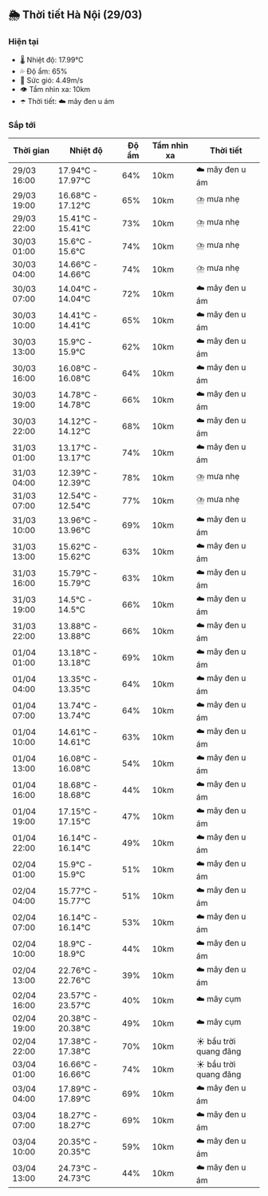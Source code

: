 ## 🌦️ Thời tiết Hà Nội (29/03)

### Hiện tại

- 🌡️ Nhiệt độ: 17.99℃
- 💦 Độ ẩm: 65%
- 💨 Sức gió: 4.49m/s
- 👁️ Tầm nhìn xa: 10km
- ☂️ Thời tiết: ☁️ mây đen u ám

### Sắp tới

| Thời gian | Nhiệt độ | Độ ẩm | Tầm nhìn xa | Thời tiết |
| --- | --- | --- | --- | --- |
| 29/03 16:00 | 17.94℃ - 17.97℃ | 64% | 10km | ☁️ mây đen u ám |
| 29/03 19:00 | 16.68℃ - 17.12℃ | 65% | 10km | ⛈️ mưa nhẹ |
| 29/03 22:00 | 15.41℃ - 15.41℃ | 73% | 10km | ⛈️ mưa nhẹ |
| 30/03 01:00 | 15.6℃ - 15.6℃ | 74% | 10km | ⛈️ mưa nhẹ |
| 30/03 04:00 | 14.66℃ - 14.66℃ | 74% | 10km | ⛈️ mưa nhẹ |
| 30/03 07:00 | 14.04℃ - 14.04℃ | 72% | 10km | ☁️ mây đen u ám |
| 30/03 10:00 | 14.41℃ - 14.41℃ | 65% | 10km | ☁️ mây đen u ám |
| 30/03 13:00 | 15.9℃ - 15.9℃ | 62% | 10km | ☁️ mây đen u ám |
| 30/03 16:00 | 16.08℃ - 16.08℃ | 64% | 10km | ☁️ mây đen u ám |
| 30/03 19:00 | 14.78℃ - 14.78℃ | 66% | 10km | ☁️ mây đen u ám |
| 30/03 22:00 | 14.12℃ - 14.12℃ | 68% | 10km | ☁️ mây đen u ám |
| 31/03 01:00 | 13.17℃ - 13.17℃ | 74% | 10km | ☁️ mây đen u ám |
| 31/03 04:00 | 12.39℃ - 12.39℃ | 78% | 10km | ⛈️ mưa nhẹ |
| 31/03 07:00 | 12.54℃ - 12.54℃ | 77% | 10km | ⛈️ mưa nhẹ |
| 31/03 10:00 | 13.96℃ - 13.96℃ | 69% | 10km | ☁️ mây đen u ám |
| 31/03 13:00 | 15.62℃ - 15.62℃ | 63% | 10km | ☁️ mây đen u ám |
| 31/03 16:00 | 15.79℃ - 15.79℃ | 63% | 10km | ☁️ mây đen u ám |
| 31/03 19:00 | 14.5℃ - 14.5℃ | 66% | 10km | ☁️ mây đen u ám |
| 31/03 22:00 | 13.88℃ - 13.88℃ | 66% | 10km | ☁️ mây đen u ám |
| 01/04 01:00 | 13.18℃ - 13.18℃ | 69% | 10km | ☁️ mây đen u ám |
| 01/04 04:00 | 13.35℃ - 13.35℃ | 64% | 10km | ☁️ mây đen u ám |
| 01/04 07:00 | 13.74℃ - 13.74℃ | 64% | 10km | ☁️ mây đen u ám |
| 01/04 10:00 | 14.61℃ - 14.61℃ | 63% | 10km | ☁️ mây đen u ám |
| 01/04 13:00 | 16.08℃ - 16.08℃ | 54% | 10km | ☁️ mây đen u ám |
| 01/04 16:00 | 18.68℃ - 18.68℃ | 44% | 10km | ☁️ mây đen u ám |
| 01/04 19:00 | 17.15℃ - 17.15℃ | 47% | 10km | ☁️ mây đen u ám |
| 01/04 22:00 | 16.14℃ - 16.14℃ | 49% | 10km | ☁️ mây đen u ám |
| 02/04 01:00 | 15.9℃ - 15.9℃ | 51% | 10km | ☁️ mây đen u ám |
| 02/04 04:00 | 15.77℃ - 15.77℃ | 51% | 10km | ☁️ mây đen u ám |
| 02/04 07:00 | 16.14℃ - 16.14℃ | 53% | 10km | ☁️ mây đen u ám |
| 02/04 10:00 | 18.9℃ - 18.9℃ | 44% | 10km | ☁️ mây đen u ám |
| 02/04 13:00 | 22.76℃ - 22.76℃ | 39% | 10km | ☁️ mây đen u ám |
| 02/04 16:00 | 23.57℃ - 23.57℃ | 40% | 10km | ☁️ mây cụm |
| 02/04 19:00 | 20.38℃ - 20.38℃ | 49% | 10km | ☁️ mây cụm |
| 02/04 22:00 | 17.38℃ - 17.38℃ | 70% | 10km | ☀️ bầu trời quang đãng |
| 03/04 01:00 | 16.66℃ - 16.66℃ | 74% | 10km | ☀️ bầu trời quang đãng |
| 03/04 04:00 | 17.89℃ - 17.89℃ | 69% | 10km | ☁️ mây đen u ám |
| 03/04 07:00 | 18.27℃ - 18.27℃ | 69% | 10km | ☁️ mây đen u ám |
| 03/04 10:00 | 20.35℃ - 20.35℃ | 59% | 10km | ☁️ mây đen u ám |
| 03/04 13:00 | 24.73℃ - 24.73℃ | 44% | 10km | ☁️ mây đen u ám |

